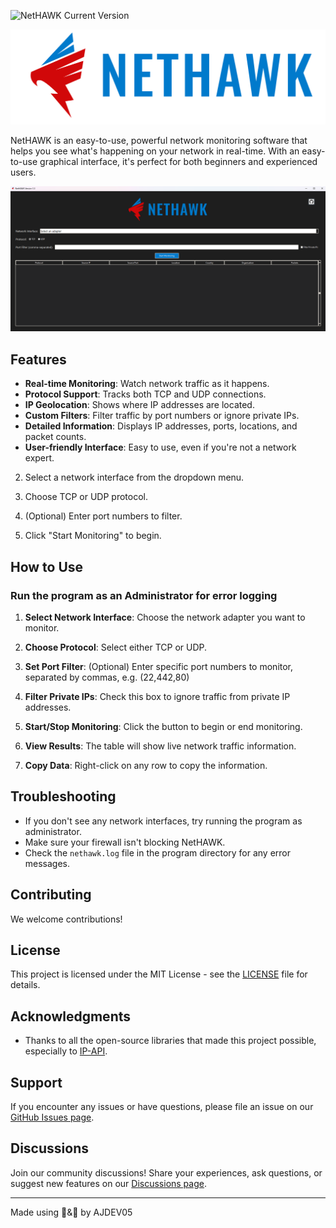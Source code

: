 ![NetHAWK Current Version](https://img.shields.io/badge/Version-1.3-yellow.svg)

![NetHAWK Logo](imgs/NetHAWK-Full-logo.png)

NetHAWK is an easy-to-use, powerful network monitoring software that helps you see what's happening on your network in real-time. With an easy-to-use graphical interface, it's perfect for both beginners and experienced users.

 
![Program Image](imgs/program.png)

## Features 
 
- **Real-time Monitoring**: Watch network traffic as it happens.
- **Protocol Support**: Tracks both TCP and UDP connections.
- **IP Geolocation**: Shows where IP addresses are located.
- **Custom Filters**: Filter traffic by port numbers or ignore private IPs.
- **Detailed Information**: Displays IP addresses, ports, locations, and packet counts. 
- **User-friendly Interface**: Easy to use, even if you're not a network expert.

2. Select a network interface from the dropdown menu.

3. Choose TCP or UDP protocol.

4. (Optional) Enter port numbers to filter.

5. Click "Start Monitoring" to begin.

## How to Use

### Run the program as an Administrator for error logging 

1. **Select Network Interface**: Choose the network adapter you want to monitor.

2. **Choose Protocol**: Select either TCP or UDP.

3. **Set Port Filter**: (Optional) Enter specific port numbers to monitor, separated by commas, e.g. (22,442,80)

4. **Filter Private IPs**: Check this box to ignore traffic from private IP addresses.

5. **Start/Stop Monitoring**: Click the button to begin or end monitoring.

6. **View Results**: The table will show live network traffic information.

7. **Copy Data**: Right-click on any row to copy the information.

## Troubleshooting

- If you don't see any network interfaces, try running the program as administrator.
- Make sure your firewall isn't blocking NetHAWK.
- Check the `nethawk.log` file in the program directory for any error messages.

## Contributing

We welcome contributions!

## License

This project is licensed under the MIT License - see the [LICENSE](LICENSE) file for details.

## Acknowledgments

- Thanks to all the open-source libraries that made this project possible, especially to [IP-API](https://ip-api.com/).

## Support

If you encounter any issues or have questions, please file an issue on our [GitHub Issues page](https://github.com/ajdev05/NetHAWK/issues).

## Discussions

Join our community discussions! Share your experiences, ask questions, or suggest new features on our [Discussions page](https://github.com/ajdev05/NetHAWK/discussions).

---

Made using 🧠&🐍 by AJDEV05
